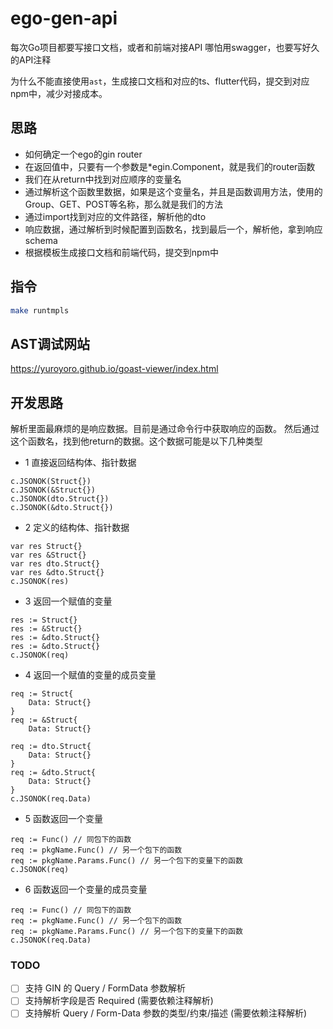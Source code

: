 # ego-gen-api
每次Go项目都要写接口文档，或者和前端对接API
哪怕用swagger，也要写好久的API注释

为什么不能直接使用`ast`，生成接口文档和对应的ts、flutter代码，提交到对应npm中，减少对接成本。

## 思路
* 如何确定一个ego的gin router
* 在返回值中，只要有一个参数是*egin.Component，就是我们的router函数
* 我们在从return中找到对应顺序的变量名
* 通过解析这个函数里数据，如果是这个变量名，并且是函数调用方法，使用的Group、GET、POST等名称，那么就是我们的方法
* 通过import找到对应的文件路径，解析他的dto
* 响应数据，通过解析到时候配置到函数名，找到最后一个，解析他，拿到响应schema
* 根据模板生成接口文档和前端代码，提交到npm中

## 指令
```bash
make runtmpls
```

## AST调试网站
https://yuroyoro.github.io/goast-viewer/index.html

## 开发思路
解析里面最麻烦的是响应数据。目前是通过命令行中获取响应的函数。
然后通过这个函数名，找到他return的数据。这个数据可能是以下几种类型
* 1 直接返回结构体、指针数据
```
c.JSONOK(Struct{})
c.JSONOK(&Struct{})
c.JSONOK(dto.Struct{})
c.JSONOK(&dto.Struct{})
```
* 2 定义的结构体、指针数据
```
var res Struct{}
var res &Struct{}
var res dto.Struct{}
var res &dto.Struct{}
c.JSONOK(res)
```
* 3 返回一个赋值的变量
```
res := Struct{}
res := &Struct{}
res := &dto.Struct{}
res := &dto.Struct{}
c.JSONOK(req)
```
* 4 返回一个赋值的变量的成员变量
```
req := Struct{
    Data: Struct{}
}
req := &Struct{
    Data: Struct{}

req := dto.Struct{
    Data: Struct{}
}
req := &dto.Struct{
    Data: Struct{}
}
c.JSONOK(req.Data)
```
* 5 函数返回一个变量
```
req := Func() // 同包下的函数
req := pkgName.Func() // 另一个包下的函数
req := pkgName.Params.Func() // 另一个包下的变量下的函数
c.JSONOK(req)
```
* 6 函数返回一个变量的成员变量
```
req := Func() // 同包下的函数
req := pkgName.Func() // 另一个包下的函数
req := pkgName.Params.Func() // 另一个包下的变量下的函数
c.JSONOK(req.Data)
```

### TODO
- [ ] 支持 GIN 的 Query / FormData 参数解析
- [ ] 支持解析字段是否 Required (需要依赖注释解析)
- [ ] 支持解析 Query / Form-Data 参数的类型/约束/描述 (需要依赖注释解析)
